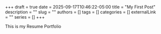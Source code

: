 +++ 
draft = true
date = 2025-09-17T10:46:22-05:00
title = "My First Post"
description = ""
slug = ""
authors = []
tags = []
categories = []
externalLink = ""
series = []
+++

This is my Resume Portfolio